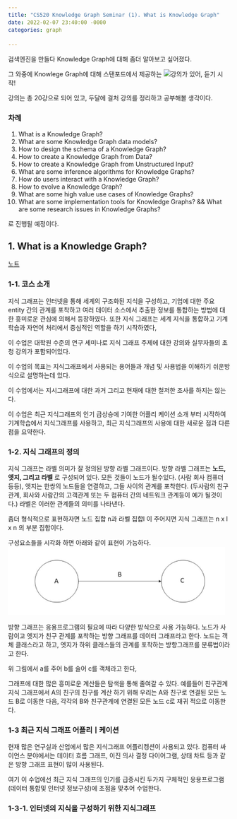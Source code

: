 ```yaml
---
title: "CS520 Knowledge Graph Seminar (1). What is Knowledge Graph"
date: 2022-02-07 23:40:00 -0000 
categories: graph

---
```


검색엔진을 만들다 Knowledge Graph에 대해 좀더 알아보고 싶어졌다.

그 와중에 Knowlege Graph에 대해 스탠포드에서 제공하는 ![강의](https://www.youtube.com/playlist?list=PLDhh0lALedc5paY4N3NRZ3j_ui9foL7Qc)가 있어, 듣기 시작! 

강의는 총 20강으로 되어 있고, 두달에 걸처 강의를 정리하고 공부해볼 생각이다.

### 차례

1. What is a Knowledge Graph?
2. What are some Knowledge Graph data models?
3. How to design the schema of a Knowledge Graph?
4. How to create a Knowledge Graph from Data?
5. How to create a Knowledge Graph from Unstructured Input?
6. What are some inference algorithms for Knowledge Graphs?
7. How do users interact with a Knowledge Graph?
8. How to evolve a Knowledge Graph?
9. What are some high value use cases of Knowledge Graphs?
10. What are some implementation tools for Knowledge Graphs? && What are some research issues in Knowledge Graphs?

로 진행될 예정이다.

## 1. What is a Knowledge Graph?
[노트](https://web.stanford.edu/class/cs520/2020/notes/What_is_a_Knowledge_Graph.html)
### 1-1. 코스 소개
지식 그래프는 인터넷을 통해 세계의 구조화된 지식을 구성하고, 기업에 대한 주요 entity 간의 관계를 포착하고 여러 데이터 소스에서 추출한 정보를 통합하는 방법에 대한 흥미로운 관심에 의해서 등장하였다. 또한 지식 그래프는 세계 지식을 통합하고 기계학습과 자연어 처리에서 중심적인 역할을 하기 시작하였다, 

이 수업은 대학원 수준의 연구 세미나로 지식 그래프 주제에 대한 강의와 실무자들의 초청 강의가 포함되어있다. 

이 수업의 목표는 지식그래프에서 사용되는 용어들과 개념 및 사용법을 이해하기 쉬운방식으로 설명하는데 있다.

이 수업에서는 지시그래프에 대한 과거 그리고 현재에 대한 철저한 조사를 하지는 않는다.

이 수업은 최근 지식그래프의 인기 급상승에 기여한 어플리 케이션 소개 부터 시작하여 기계학습에서 지식그래프를 사용하고, 최근 지식그래프의 사용에 대한 새로운 점과 다른점을 요약한다.

### 1-2. 지식 그래프의 정의

지식 그래프는 라벨 의미가 잘 정의된 방향 라벨 그래프이다. 
방향 라벨 그래프는 __노드, 엣지, 그리고 라벨__ 로 구성되어 있다. 
모든 것들이 노드가 될수있다. (사람 회사 컴퓨더 등등), 
엣지는 한쌍의 노드들을 연결하고, 그들 사이의 관계를 포착한다. (두사람의 친구 관계, 회사와 사람간의 고객관계 또는 두 컴퓨터 간의 네트워크 관계등이 예가 될것이다.)
라벨은 이러한 관계들의 의미를 나타낸다.

좀더 형식적으로 표현하자면 노드 집합 n과 라벨 집합l 이 주어지면 지식 그래프는 n x l x n 의 부분 집합이다.

구성요소들을 시각화 하면 아래와 같이 표현이 가능하다.
![이미지](./graph1.png)

방향 그래프는 응용프로그램의 필요에 따라 다양한 방식으로 사용 가능하다. 노드가 사람이고 엣지가 친구 관계를 포착하는 방향 그래프를 데이터 그래프라고 한다. 노드는 객체 클래스라고 하고, 엣지가 하위 클래스들의 관계를 포착하는 방향그래프를 분류법이라고 한다.

위 그림에서 a를 주어 b를 술어 c를 객체라고 한다,

그래프에 대한 많은 흥미로운 계산들은 탐색을 통해 줄여갈 수 있다. 예를들어 친구관계 지식 그래프에서 A의 친구의 친구를 계산 하기 위해 우리는 A와 친구로 연결된 모든 노드 B로 이동한 다음, 각각의 B와 친구관계에 연결된 모든 노드 c로 재귀 적으로 이동한다.

### 1-3 최근 지식 그래프 어플리ㅣ케이션

현재 많은 연구실과 산업에서 많은 지식그래프 어플리켕션이 사용되고 있다. 컴퓨터 싸이언스 분야에서는 데이터 흐름 그래프, 이진 의사 결정 다이어그램, 상태 차트 등과 같은 방향 그래프 표현이 많이 사용된다. 

여기 이 수업에선 최근 지식 그래프의 인기를 급증시킨 두가지 구체적인 응용프로그램 (데이터 통합및 인터넷 정보구성)에 초점을 맞추어 수업한다.

### 1-3-1. 인터넷의 지식을 구성하기 위한 지식그래프


